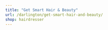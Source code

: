 ```yaml
---
title: "Get Smart Hair & Beauty"
url: /darlington/get-smart-hair-and-beauty/
shop: hairdresser
---
```

